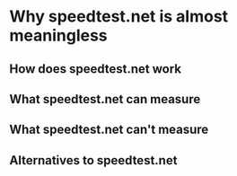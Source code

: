 # Why speedtest.net is almost meaningless

## How does speedtest.net work

## What speedtest.net can measure

## What speedtest.net can't measure

## Alternatives to speedtest.net

